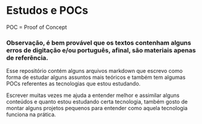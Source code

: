 # Estudos e POCs

POC = Proof of Concept

### Observação, é bem provável que os textos contenham alguns erros de digitação e/ou português, afinal, são materiais apenas de referência.

Esse repositório contém alguns arquivos markdown que escrevo como forma de estudar alguns assuntos mais teóricos e também tem algumas POCs referentes as tecnologias que estou estudando.

Escrever muitas vezes me ajuda a entender melhor e assimilar alguns conteúdos e quanto estou estudando certa tecnologia, também gosto de montar alguns projetos pequenos para entender como aquela tecnologia funciona na prática.
